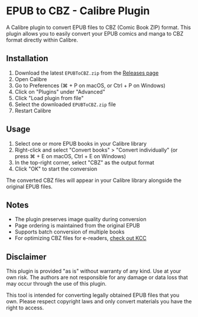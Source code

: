 # EPUB to CBZ - Calibre Plugin

A Calibre plugin to convert EPUB files to CBZ (Comic Book ZIP) format. This plugin allows you to easily convert your EPUB comics and manga to CBZ format directly within Calibre.

## Installation

1. Download the latest `EPUBToCBZ.zip` from the [Releases page](https://github.com/MrBlank/calibre-epub-to-cbz/releases/latest)
2. Open Calibre
3. Go to Preferences (⌘ + P on macOS, or Ctrl + P on Windows)
4. Click on "Plugins" under "Advanced"
5. Click "Load plugin from file"
6. Select the downloaded `EPUBToCBZ.zip` file
7. Restart Calibre

## Usage

1. Select one or more EPUB books in your Calibre library
2. Right-click and select "Convert books" > "Convert individually" (or press ⌘ + E on macOS, Ctrl + E on Windows)
3. In the top-right corner, select "CBZ" as the output format
4. Click "OK" to start the conversion

The converted CBZ files will appear in your Calibre library alongside the original EPUB files.

## Notes

- The plugin preserves image quality during conversion
- Page ordering is maintained from the original EPUB
- Supports batch conversion of multiple books
- For optimizing CBZ files for e-readers, [check out KCC](https://github.com/ciromattia/kcc)



## Disclaimer

This plugin is provided "as is" without warranty of any kind. Use at your own risk. The authors are not responsible for any damage or data loss that may occur through the use of this plugin.

This tool is intended for converting legally obtained EPUB files that you own. Please respect copyright laws and only convert materials you have the right to access.
